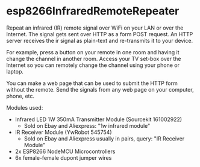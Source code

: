 # esp8266InfraredRemoteRepeater

Repeat an infrared (IR) remote signal over WiFi on your LAN or over the Internet.  The signal gets sent over HTTP as a form POST request.  An HTTP server receives the ir signal as plain-text and re-transmits it to your device.  

For example, press a button on your remote in one room and having it change the channel in another room.  Access your TV set-box over the Internet so you can remotely change the channel using your phone or laptop.

You can make a web page that can be used to submit the HTTP form without the remote.  Send the signals from any web page on your computer, phone, etc.

Modules used:
* Infrared LED 1W 350mA Transmitter Module (Sourcekit 161002922)
  * Sold on Ebay and Aliexpress: "1w infrared module"
* IR Receiver Module (YwRobot 545754)
  * Sold on Ebay and Aliexpress usually in pairs, query: "IR Receiver Module"
* 2x ESP8266 NodeMCU Microcontrollers
* 6x female-female dupont jumper wires